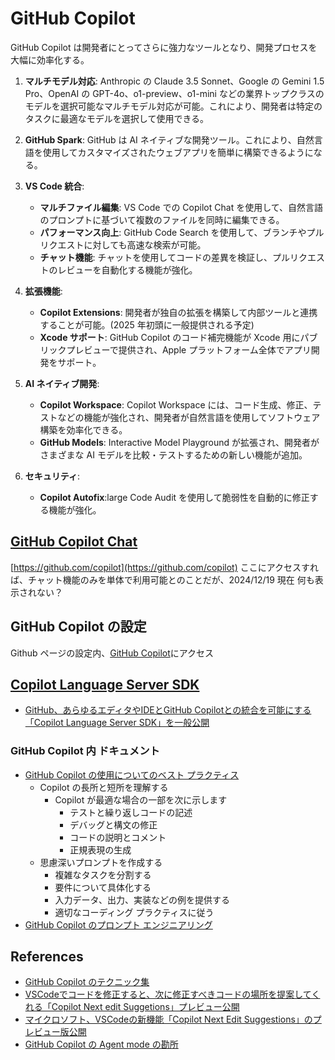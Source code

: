 # GitHub Copilot

GitHub Copilot は開発者にとってさらに強力なツールとなり、開発プロセスを大幅に効率化する。

1. **マルチモデル対応**: Anthropic の Claude 3.5 Sonnet、Google の Gemini 1.5 Pro、OpenAI の GPT-4o、o1-preview、o1-mini などの業界トップクラスのモデルを選択可能なマルチモデル対応が可能。これにより、開発者は特定のタスクに最適なモデルを選択して使用できる。

2. **GitHub Spark**: GitHub は AI ネイティブな開発ツール。これにより、自然言語を使用してカスタマイズされたウェブアプリを簡単に構築できるようになる。

3. **VS Code 統合**:

   - **マルチファイル編集**: VS Code での Copilot Chat を使用して、自然言語のプロンプトに基づいて複数のファイルを同時に編集できる。
   - **パフォーマンス向上**: GitHub Code Search を使用して、ブランチやプルリクエストに対しても高速な検索が可能。
   - **チャット機能**: チャットを使用してコードの差異を検証し、プルリクエストのレビューを自動化する機能が強化。

4. **拡張機能**:

   - **Copilot Extensions**: 開発者が独自の拡張を構築して内部ツールと連携することが可能。(2025 年初頭に一般提供される予定)
   - **Xcode サポート**: GitHub Copilot のコード補完機能が Xcode 用にパブリックプレビューで提供され、Apple プラットフォーム全体でアプリ開発をサポート。

5. **AI ネイティブ開発**:

   - **Copilot Workspace**: Copilot Workspace には、コード生成、修正、テストなどの機能が強化され、開発者が自然言語を使用してソフトウェア構築を効率化できる。
   - **GitHub Models**: Interactive Model Playground が拡張され、開発者がさまざまな AI モデルを比較・テストするための新しい機能が追加。

6. **セキュリティ**:
   - **Copilot Autofix**:large Code Audit を使用して脆弱性を自動的に修正する機能が強化。

## [GitHub Copilot Chat](https://docs.github.com/en/copilot/responsible-use-of-github-copilot-features/responsible-use-of-github-copilot-chat-in-your-ide?tool=vscode)

[https://github.com/copilot](https://github.com/copilot)
ここにアクセスすれば、チャット機能のみを単体で利用可能とのことだが、2024/12/19 現在 何も表示されない？

## GitHub Copilot の設定

Github ページの設定内、[GitHub Copilot](https://github.com/settings/copilot)にアクセス

## [Copilot Language Server SDK](https://github.blog/changelog/2025-02-10-copilot-language-server-sdk-is-now-available/)

- [GitHub、あらゆるエディタやIDEとGitHub Copilotとの統合を可能にする「Copilot Language Server SDK」を一般公開](https://codezine.jp/article/detail/20981)

### GitHub Copilot 内 ドキュメント

- [GitHub Copilot の使用についてのベスト プラクティス](https://docs.github.com/ja/copilot/using-github-copilot/best-practices-for-using-github-copilot)
  - Copilot の長所と短所を理解する
    - Copilot が最適な場合の一部を次に示します
      - テストと繰り返しコードの記述
      - デバッグと構文の修正
      - コードの説明とコメント
      - 正規表現の生成
  - 思慮深いプロンプトを作成する
    - 複雑なタスクを分割する
    - 要件について具体化する
    - 入力データ、出力、実装などの例を提供する
    - 適切なコーディング プラクティスに従う
- [GitHub Copilot のプロンプト エンジニアリング](https://docs.github.com/ja/copilot/using-github-copilot/prompt-engineering-for-github-copilot)

## References

- [GitHub Copilot のテクニック集](https://speakerdeck.com/rayuron/github-copilot-techniques)
- [VSCodeでコードを修正すると、次に修正すべきコードの場所を提案してくれる「Copilot Next edit Suggetions」プレビュー公開](https://www.publickey1.jp/blog/25/vscodecopilot_next_edit_suggetions.html)
- [マイクロソフト、VSCodeの新機能「Copilot Next Edit Suggestions」のプレビュー版公開](https://codezine.jp/article/detail/21039)
- [GitHub Copilot の Agent mode の勘所](https://tech.andpad.co.jp/entry/2025/03/17/100000)
